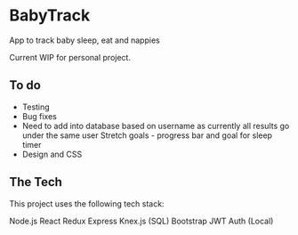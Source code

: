 # BabyTrack
App to track baby sleep, eat and nappies

Current WIP for personal project. 

## To do 
- Testing 
- Bug fixes
- Need to add into database based on username as currently all results go under the same user
Stretch goals - 
progress bar and goal for sleep timer
- Design and CSS

## The Tech
This project uses the following tech stack:

Node.js
React
Redux
Express
Knex.js (SQL)
Bootstrap
JWT Auth (Local)

